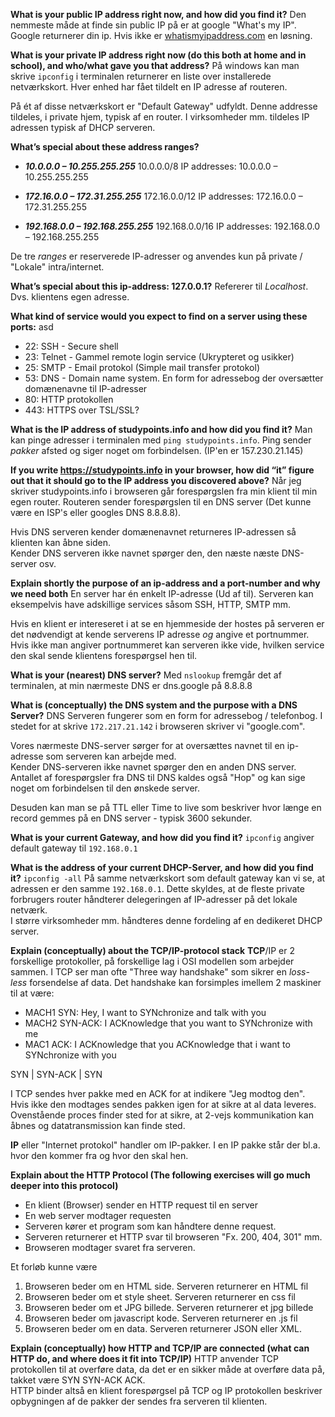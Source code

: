**What is your public IP address right now, and how did you find it?**
Den nemmeste måde at finde sin public IP på er at google "What's my IP".
Google returnerer din ip.
Hvis ikke er [whatismyipaddress.com](whatismyipaddress.com) en løsning.

**What is your private IP address right now (do this both at home and in school), and who/what gave you that address?**
På windows kan man skrive ``ipconfig`` i terminalen returnerer en liste over installerede netværkskort. 
Hver enhed har fået tildelt en IP adresse af routeren.

På ét af disse netværkskort er "Default Gateway" udfyldt.
Denne addresse tildeles, i private hjem, typisk af en router. 
I virksomheder mm. tildeles IP adressen typisk af DHCP serveren.

**What’s special about these address ranges?**
- ***10.0.0.0 – 10.255.255.255***
10.0.0.0/8 IP addresses: 10.0.0.0 – 10.255.255.255

- ***172.16.0.0 – 172.31.255.255***
172.16.0.0/12 IP addresses: 172.16.0.0 – 172.31.255.255

- ***192.168.0.0 – 192.168.255.255***
192.168.0.0/16 IP addresses: 192.168.0.0 – 192.168.255.255

De tre *ranges* er reserverede IP-adresser og anvendes kun på private / "Lokale" intra/internet. 

**What’s special about this ip-address: 127.0.0.1?**
Refererer til *Localhost*. Dvs. klientens egen adresse.

**What kind of service would you expect to find on a server using these ports:**
asd
- 22: SSH - Secure shell
- 23: Telnet - Gammel remote login service (Ukrypteret og usikker)
- 25: SMTP - Email protokol (Simple mail transfer protokol)
- 53: DNS - Domain name system. En form for adressebog der oversætter domænenavne til IP-adresser
- 80: HTTP protokollen
- 443: HTTPS over TSL/SSL?

**What is the IP address of studypoints.info and how did you find it?**
Man kan pinge adresser i terminalen med `ping studypoints.info`.
Ping sender *pakker* afsted og siger noget om forbindelsen. 
(IP'en er 157.230.21.145)

**If you write https://studypoints.info in your browser, how did “it” figure out that it should go to the IP address you discovered above?**
Når jeg skriver studypoints.info i browseren går forespørgslen fra min klient til min egen router.
Routeren sender forespørgslen til en DNS server (Det kunne være en ISP's eller googles DNS 8.8.8.8). 

Hvis DNS serveren kender domænenavnet returneres IP-adressen så klienten kan åbne siden.  
Kender DNS serveren ikke navnet spørger den, den næste næste DNS-server osv.

**Explain shortly the purpose of an ip-address and a port-number and why we need both**
En server har én enkelt IP-adresse (Ud af til). Serveren kan eksempelvis have adskillige services såsom SSH, HTTP, SMTP mm.

Hvis en klient er intereseret i at se en hjemmeside der hostes på serveren er det nødvendigt at kende serverens IP adresse *og* angive et portnummer.
Hvis ikke man angiver portnummeret kan serveren ikke vide, hvilken service den skal sende klientens forespørgsel hen til.

**What is your (nearest) DNS server?**
Med `nslookup` fremgår det af terminalen, at min nærmeste DNS er dns.google på 8.8.8.8

**What is (conceptually) the DNS system and the purpose with a DNS Server?**
DNS Serveren fungerer som en form for adressebog / telefonbog.
I stedet for at skrive `172.217.21.142` i browseren skriver vi "google.com".  

Vores nærmeste DNS-server sørger for at oversættes navnet til en ip-adresse som serveren kan arbejde med.  
Kender DNS-serveren ikke navnet spørger den en anden DNS server. 
Antallet af forespørgsler fra DNS til DNS kaldes også "Hop" og kan sige noget om forbindelsen til den ønskede server.  

Desuden kan man se på TTL eller Time to live som beskriver hvor længe en record gemmes på en DNS server - typisk 3600 sekunder.

**What is your current Gateway, and how did you find it?**
`ipconfig` angiver default gateway til `192.168.0.1`

**What is the address of your current DHCP-Server, and how did you find it?**
`ipconfig -all` På samme netværkskort som default gateway kan vi se, at adressen er den samme `192.168.0.1`. Dette skyldes, at de fleste private forbrugers router håndterer delegeringen af IP-adresser på det lokale netværk.  
I større virksomheder mm. håndteres denne fordeling af en dedikeret DHCP server.

**Explain (conceptually) about the TCP/IP-protocol stack**
**TCP**/IP er 2 forskellige protokoller, på forskellige lag i OSI modellen som arbejder sammen.
I TCP ser man ofte "Three way handshake" som sikrer en *loss-less* forsendelse af data. Det handshake kan forsimples imellem 2 maskiner til at være:
- MACH1 SYN: Hey, I want to SYNchronize and talk with you
- MACH2 SYN-ACK: I ACKnowledge that you want to SYNchronize with me
- MAC1 ACK: I ACKnowledge that you ACKnowledge that i want to SYNchronize with you

SYN | SYN-ACK | SYN

I TCP sendes hver pakke med en ACK for at indikere "Jeg modtog den". Hvis ikke den modtages sendes pakken igen for at sikre at al data leveres.
Ovenstående proces finder sted for at sikre, at 2-vejs kommunikation kan åbnes og datatransmission kan finde sted. 

**IP** eller "Internet protokol" handler om IP-pakker. I en IP pakke står der bl.a. hvor den kommer fra og hvor den skal hen.

**Explain about the HTTP Protocol (The following exercises will go much deeper into this protocol)**

- En klient (Browser) sender en HTTP request til en server
- En web server modtager requesten
- Serveren kører et program som kan håndtere denne request. 
- Serveren returnerer et HTTP svar til browseren "Fx. 200, 404, 301" mm.
- Browseren modtager svaret fra serveren. 

Et forløb kunne være

1. Browseren beder om en HTML side. Serveren returnerer en HTML fil
2. Browseren beder om et style sheet. Serveren returnerer en css fil
3. Browseren beder om et JPG billede. Serveren returnerer et jpg billede
4. Browseren beder om javascript kode. Serveren returnerer en .js fil
5. Browseren beder om en data. Serveren returnerer JSON eller XML.


**Explain (conceptually) how HTTP and TCP/IP are connected (what can HTTP do, and where does it fit into TCP/IP)**
HTTP anvender TCP protokollen til at overføre data, da det er en sikker måde at overføre data på, takket være SYN SYN-ACK ACK.  
HTTP binder altså en klient forespørgsel på TCP og IP protokollen beskriver opbygningen af de pakker der sendes fra serveren til klienten.
